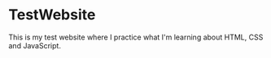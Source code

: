 # TestWebsite
This is my test website where I practice what I'm learning about HTML, CSS and JavaScript.
